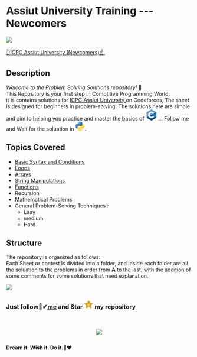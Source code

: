 # Assiut University Training --- Newcomers

<a href="https://codeforces.com/group/MWSDmqGsZm/contests"><img src="https://i.ibb.co/3knjCvk/download.png"></img> </a>

[ 👆ICPC Assiut University (Newcomers)☝.
](https://codeforces.com/group/MWSDmqGsZm/contests)

## Description
*Welcome to the Problem Solving Solutions repository!* 🤗  
This Repository is your first step in Comptitive Programming World:  
 it is contains solutions for [ICPC Assiut University
](https://codeforces.com/group/MWSDmqGsZm/contests) on Codeforces, The sheet is designed for beginners in problem-solving. The solutions  here are simple and aim to helping you practice and master the basics of <img src="https://github.com/Mo7amed3bdelghany/Mo7amed3bdelghany/blob/main/Img/C++.png?raw=true" height="30"/> ... Follow me and Wait for the soluation in <img src="https://github.com/Mo7amed3bdelghany/Mo7amed3bdelghany/blob/main/Img/python.png?raw=true" height="25"/>.   

## Topics Covered
* [Basic Syntax and Conditions](https://github.com/Mo7amed3bdelghany/Upslove_Assiut_University/tree/main/Sheet%231%20(Data%20type%20-%20Condititons))
* [Loops](https://github.com/Mo7amed3bdelghany/Upslove_Assiut_University/tree/main/Sheet%232%20(Loops))
* [Arrays](https://github.com/Mo7amed3bdelghany/Upslove_Assiut_University/tree/main/Sheet%233%20(Arrays))
* [String Manipulations](https://github.com/Mo7amed3bdelghany/Upslove_Assiut_University/tree/main/Sheet%234%20(Strings))
* [Functions](https://github.com/Mo7amed3bdelghany/Upslove_Assiut_University/tree/main/Sheet%235%20(Functions))
* Recursion
* Mathematical Problems
* General Problem-Solving Techniques :
    * Easy
    * medium
    * Hard


## Structure
The repository is organized as follows:  
Each Sheet or contest is divided into a folder, and inside each folder are all the soluation to the problems in order from **A** to the last, with the addition of some comments for some solutions that need explanation.   

<img src="https://user-images.githubusercontent.com/73097560/115834477-dbab4500-a447-11eb-908a-139a6edaec5c.gif">

 ### Just follow🙌✔[me](https://github.com/Mo7amed3bdelghany) and Star <img src="https://github.com/Mo7amed3bdelghany/Mo7amed3bdelghany/blob/main/Img/github-stars-.png?raw=true" height="25"/> my repository

<h1 align="center">
<img  src="https://user-images.githubusercontent.com/80456446/134283879-11c9a3ae-65e4-416e-b3e6-dd8137b991e8.png" height="170"/>
</h1>

**Dream it. Wish it. Do it.💪❤**
